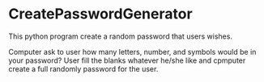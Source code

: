 # CreatePasswordGenerator
This python program create a random password that users wishes.

Computer ask to user how many letters, number, and symbols would be in your password?
User fill the blanks whatever he/she like and cpmputer create a full randomly password for the user.
